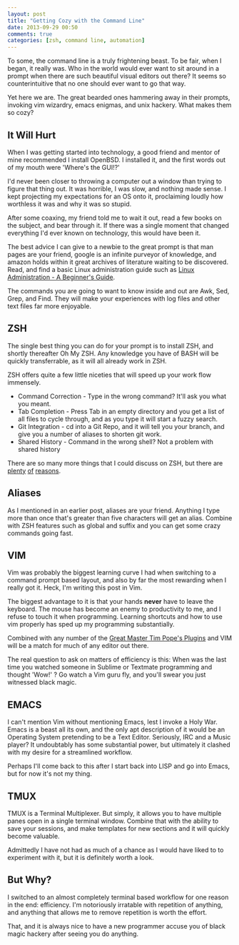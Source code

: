 ```yaml
---
layout: post
title: "Getting Cozy with the Command Line"
date: 2013-09-29 00:50
comments: true
categories: [zsh, command line, automation]
---
```


To some, the command line is a truly frightening beast. To be fair, when
I began, it really was. Who in the world would ever want to sit around
in a prompt when there are such beautiful visual editors out there? It
seems so counterintuitive that no one should ever want to go that way.

Yet here we are. The great bearded ones hammering away in their prompts,
invoking vim wizardry, emacs enigmas, and unix hackery. What makes them
so cozy?

<!-- more -->

## It Will Hurt

When I was getting started into technology, a good friend and mentor of
mine recommended I install OpenBSD. I installed it, and the first words
out of my mouth were 'Where's the GUI!?'

I'd never been closer to throwing a computer out a window than trying to
figure that thing out. It was horrible, I was slow, and nothing made
sense. I kept projecting my expectations for an OS onto it, proclaiming
loudly how worthless it was and why it was so stupid.

After some coaxing, my friend told me to wait it out, read a few books
on the subject, and bear through it. If there was a single moment that
changed everything I'd ever known on technology, this would have been
it.

The best advice I can give to a newbie to the great prompt is that man
pages are your friend, google is an infinite purveyor of knowledge, and
amazon holds within it great archives of literature waiting to be
discovered. Read, and find a basic Linux administration guide such as
[Linux Administration - A Beginner's
Guide](http://www.amazon.com/Linux-Administration-Beginners-Guide-Soyinka/dp/0071767584/).

The commands you are going to want to know inside and out are Awk, Sed,
Grep, and Find. They will make your experiences with log files and other
text files far more enjoyable.

## ZSH

The single best thing you can do for your prompt is to install ZSH, and
shortly thereafter Oh My ZSH. Any knowledge you have of BASH will be
quickly transferrable, as it will all already work in ZSH.

ZSH offers quite a few little niceties that will speed up your work flow
immensely. 

* Command Correction - Type in the wrong command? It'll ask you what you
  meant.
* Tab Completion - Press Tab in an empty directory and you get a list of
  all files to cycle through, and as you type it will start a fuzzy search.
* Git Integration - cd into a Git Repo, and it will tell you your
  branch, and give you a number of aliases to shorten git work.
* Shared History - Command in the wrong shell? Not a problem with shared
  history

There are so many more things that I could discuss on ZSH, but there are
[plenty](http://mikegrouchy.com/blog/2012/01/zsh-is-your-friend.html)
[of](http://www.slideshare.net/jaguardesignstudio/why-zsh-is-cooler-than-your-shell-16194692) [reasons](http://fendrich.se/blog/2012/09/28/no/).

## Aliases

As I mentioned in an earlier post, aliases are your friend. Anything I
type more than once that's greater than five characters will get an
alias. Combine with ZSH features such as global and suffix and you can get some crazy commands
going fast.

## VIM

Vim was probably the biggest learning curve I had when switching to a
command prompt based layout, and also by far the most rewarding when I
really got it. Heck, I'm writing this post in Vim.

The biggest advantage to it is that your hands **never** have to leave
the keyboard. The mouse has become an enemy to productivity to me, and I
refuse to touch it when programming. Learning shortcuts and how to use
vim properly has sped up my programming substantially.

Combined with any number of the [Great Master Tim Pope's
Plugins](https://github.com/tpope) and
VIM will be a match for much of any editor out there.

The real question to ask on matters of efficiency is this: When was the
last time you watched someone in Sublime or Textmate programming and
thought 'Wow!' ? Go watch a Vim guru fly, and you'll swear you just
witnessed black magic.

## EMACS

I can't mention Vim without mentioning Emacs, lest I invoke a Holy War.
Emacs is a beast all its own, and the only apt description of it would
be an Operating System pretending to be a Text Editor. Seriously, IRC
and a Music player? It undoubtably has some substantial power, but
ultimately it clashed with my desire for a streamlined workflow.

Perhaps I'll come back to this after I start back into LISP and go into
Emacs, but for now it's not my thing.

## TMUX

TMUX is a Terminal Multiplexer. But simply, it allows you to have
multiple panes open in a single terminal window. Combine that with the
ability to save your sessions, and make templates for new sections and
it will quickly become valuable.

Admittedly I have not had as much of a chance as I would have liked to
to experiment with it, but it is definitely worth a look.

## But Why?

I switched to an almost completely terminal based workflow for one
reason in the end: efficiency. I'm notoriously irratable with repetition
of anything, and anything that allows me to remove repetition is worth
the effort.

That, and it is always nice to have a new programmer accuse you of black magic
hackery after seeing you do anything.
